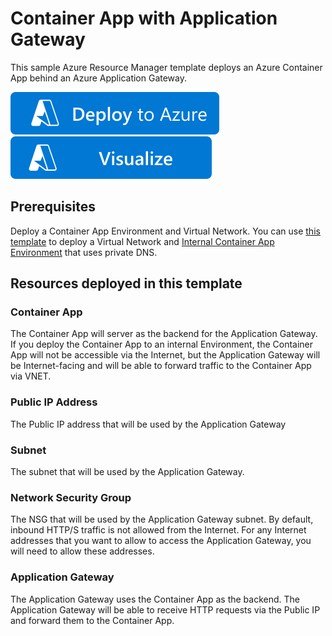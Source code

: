 # Container App with Application Gateway
This sample Azure Resource Manager template deploys an Azure Container App behind an Azure Application Gateway. 

[![Deploy To Azure](https://raw.githubusercontent.com/Azure/azure-quickstart-templates/master/1-CONTRIBUTION-GUIDE/images/deploytoazure.svg?sanitize=true)](https://portal.azure.com/#create/Microsoft.Template/uri/https%3A%2F%2Fraw.githubusercontent.com%2Fazureossd%2FContainer-Apps%2Fmaster%2FContainerAppWithAppGateway%2Fdeploy%2Fazuredeploy.json)  [![Visualize](https://raw.githubusercontent.com/Azure/azure-quickstart-templates/master/1-CONTRIBUTION-GUIDE/images/visualizebutton.svg?sanitize=true)](http://armviz.io/#/?load=https%3A%2F%2Fraw.githubusercontent.com%2Fazureossd%2FContainer-Apps%2Fmaster%2FContainerAppWithAppGateway%2Fdeploy%2Fazuredeploy.json)

## Prerequisites
Deploy a Container App Environment and Virtual Network.
You can use [this template](https://github.com/azureossd/Container-Apps/tree/master/ContainerAppInVNET/deploy) to deploy a Virtual Network and [Internal Container App Environment](https://learn.microsoft.com/azure/container-apps/networking) that uses private DNS.

## Resources deployed in this template
### Container App
The Container App will server as the backend for the Application Gateway. If you deploy the Container App to an internal Environment, the Container App will not be accessible via the Internet, but the Application Gateway will be Internet-facing and will be able to forward traffic to the Container App via VNET. 

### Public IP Address
The Public IP address that will be used by the Application Gateway

### Subnet
The subnet that will be used by the Application Gateway.

### Network Security Group
The NSG that will be used by the Application Gateway subnet. By default, inbound HTTP/S traffic is not allowed from the Internet. For any Internet addresses that you want to allow to access the Application Gateway, you will need to allow these addresses.

### Application Gateway

The Application Gateway uses the Container App as the backend. The Application Gateway will be able to receive HTTP requests via the Public IP and forward them to the Container App.
